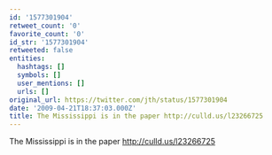 ```yaml
---
id: '1577301904'
retweet_count: '0'
favorite_count: '0'
id_str: '1577301904'
retweeted: false
entities:
  hashtags: []
  symbols: []
  user_mentions: []
  urls: []
original_url: https://twitter.com/jth/status/1577301904
date: '2009-04-21T18:37:03.000Z'
title: The Mississippi is in the paper http://culld.us/l23266725
---
```


The Mississippi is in the paper http://culld.us/l23266725